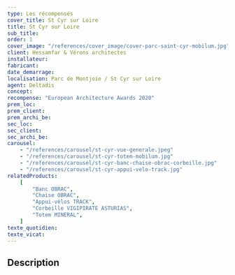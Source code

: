```yaml
---
type: Les récompensés
cover_title: St Cyr sur Loire
title: St Cyr sur Loire
sub_title:
order: 1
cover_image: "/references/cover_image/cover-parc-saint-cyr-mobilum.jpg"
client: Hessamfar & Vérons architectes
installateur:
fabricant:
date_demarrage:
localisation: Parc de Montjoie / St Cyr sur Loire
agent: Deltadis
concept:
recompense: "European Architecture Awards 2020"
prem_loc:
prem_client:
prem_archi_be:
sec_loc:
sec_client:
sec_archi_be:
carousel:
    - "/references/carousel/st-cyr-vue-generale.jpeg"
    - "/references/carousel/st-cyr-totem-mobilum.jpg"
    - "/references/carousel/st-cyr-banc-chaise-obrac-corbeille.jpg"
    - "/references/carousel/st-cyr-appui-velo-track.jpg"
relatedProducts:
    [
        "Banc OBRAC",
        "Chaise OBRAC",
        "Appui-vélos TRACK",
        "Corbeille VIGIPIRATE ASTURIAS",
        "Totem MINERAL",
    ]
texte_quotidien:
texte_vicat:
---
```


## Description
